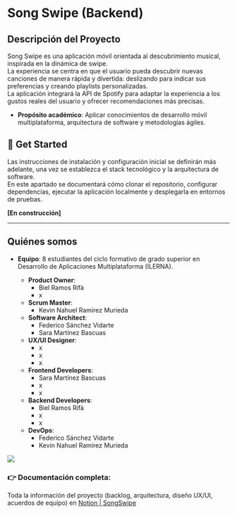 # Song Swipe (Backend)

## Descripción del Proyecto
Song Swipe es una aplicación móvil orientada al descubrimiento musical, inspirada en la dinámica de swipe.  
La experiencia se centra en que el usuario pueda descubrir nuevas canciones de manera rápida y divertida: deslizando para indicar sus preferencias y creando playlists personalizadas.  
La aplicación integrará la API de Spotify para adaptar la experiencia a los gustos reales del usuario y ofrecer recomendaciones más precisas.

- **Propósito académico**: Aplicar conocimientos de desarrollo móvil multiplataforma, arquitectura de software y metodologías ágiles.

## 🚀 Get Started
Las instrucciones de instalación y configuración inicial se definirán más adelante, una vez se establezca el stack tecnológico y la arquitectura de software.  
En este apartado se documentará cómo clonar el repositorio, configurar dependencias, ejecutar la aplicación localmente y desplegarla en entornos de pruebas.

**[En construcción]**

---

## Quiénes somos
- **Equipo**: 8 estudiantes del ciclo formativo de grado superior en Desarrollo de Aplicaciones Multiplataforma (ILERNA).

    - **Product Owner**:
        - Biel Ramos Rifà
        - x
    - **Scrum Master**:
        - Kevin Nahuel Ramírez Murieda
    - **Software Architect**:
        - Federico Sánchez Vidarte
        - Sara Martínez Bascuas
    - **UX/UI Designer**:
        - x
        - x
        - x
    - **Frontend Developers**:
        - Sara Martínez Bascuas
        - x
        - x
    - **Backend Developers**:
        - Biel Ramos Rifà
        - x
        - x
    - **DevOps**: 
        - Federico Sánchez Vidarte
        - Kevin Nahuel Ramírez Murieda

<a href="https://github.com/fedesanchezilerna/song-swipe-backend/graphs/contributors">
  <img src="https://contrib.rocks/image?repo=fedesanchezilerna/song-swipe-backend" />
</a>

### 👉 Documentación completa:
Toda la información del proyecto (backlog, arquitectura, diseño UX/UI, acuerdos de equipo) en [Notion | SongSwipe](https://www.notion.so/SongSwipe-271556c26f6980db9e17c2f8e2557e59 "Notion | SongSwipe")
